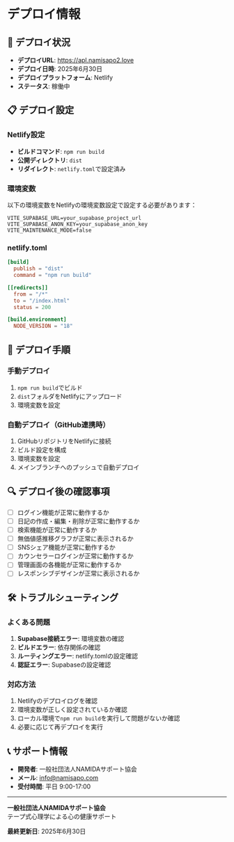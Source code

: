 # デプロイ情報

## 🚀 デプロイ状況

- **デプロイURL**: https://apl.namisapo2.love
- **デプロイ日時**: 2025年6月30日
- **デプロイプラットフォーム**: Netlify
- **ステータス**: 稼働中

## 📋 デプロイ設定

### Netlify設定
- **ビルドコマンド**: `npm run build`
- **公開ディレクトリ**: `dist`
- **リダイレクト**: `netlify.toml`で設定済み

### 環境変数
以下の環境変数をNetlifyの環境変数設定で設定する必要があります：

```
VITE_SUPABASE_URL=your_supabase_project_url
VITE_SUPABASE_ANON_KEY=your_supabase_anon_key
VITE_MAINTENANCE_MODE=false
```

### netlify.toml
```toml
[build]
  publish = "dist"
  command = "npm run build"

[[redirects]]
  from = "/*"
  to = "/index.html"
  status = 200

[build.environment]
  NODE_VERSION = "18"
```

## 🔄 デプロイ手順

### 手動デプロイ
1. `npm run build`でビルド
2. `dist`フォルダをNetlifyにアップロード
3. 環境変数を設定

### 自動デプロイ（GitHub連携時）
1. GitHubリポジトリをNetlifyに接続
2. ビルド設定を構成
3. 環境変数を設定
4. メインブランチへのプッシュで自動デプロイ

## 🔍 デプロイ後の確認事項

- [ ] ログイン機能が正常に動作するか
- [ ] 日記の作成・編集・削除が正常に動作するか
- [ ] 検索機能が正常に動作するか
- [ ] 無価値感推移グラフが正常に表示されるか
- [ ] SNSシェア機能が正常に動作するか
- [ ] カウンセラーログインが正常に動作するか
- [ ] 管理画面の各機能が正常に動作するか
- [ ] レスポンシブデザインが正常に表示されるか

## 🛠️ トラブルシューティング

### よくある問題
1. **Supabase接続エラー**: 環境変数の確認
2. **ビルドエラー**: 依存関係の確認
3. **ルーティングエラー**: netlify.tomlの設定確認
4. **認証エラー**: Supabaseの設定確認

### 対応方法
1. Netlifyのデプロイログを確認
2. 環境変数が正しく設定されているか確認
3. ローカル環境で`npm run build`を実行して問題がないか確認
4. 必要に応じて再デプロイを実行

## 📞 サポート情報

- **開発者**: 一般社団法人NAMIDAサポート協会
- **メール**: info@namisapo.com
- **受付時間**: 平日 9:00-17:00

---

**一般社団法人NAMIDAサポート協会**  
テープ式心理学による心の健康サポート

**最終更新日**: 2025年6月30日